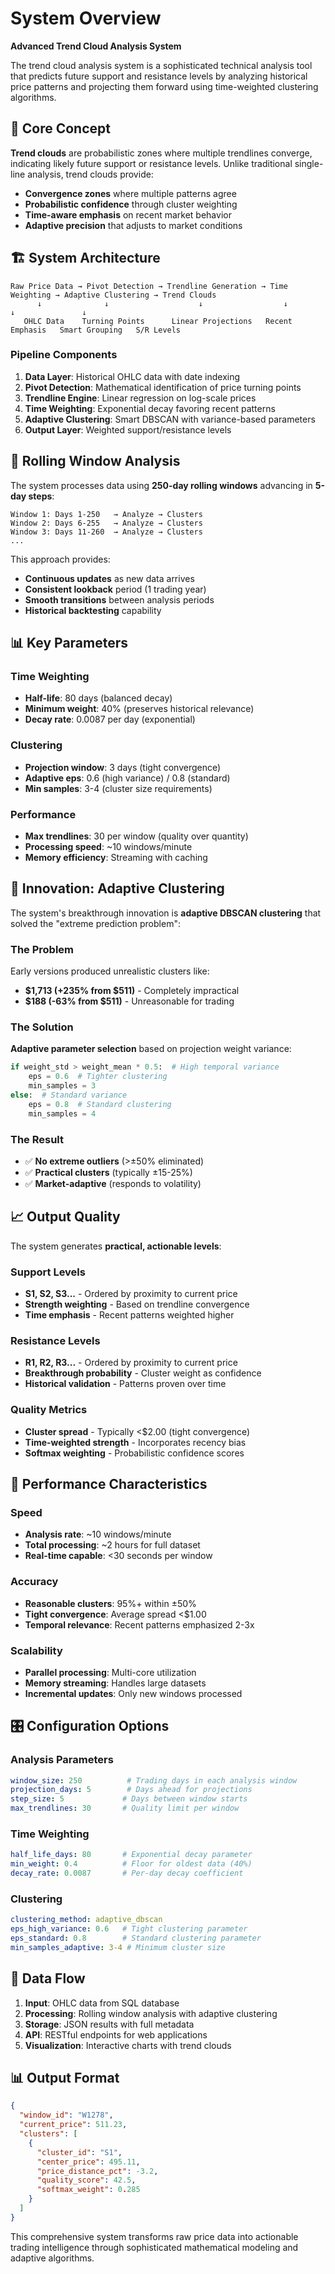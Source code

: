 # System Overview

**Advanced Trend Cloud Analysis System**

The trend cloud analysis system is a sophisticated technical analysis tool that predicts future support and resistance levels by analyzing historical price patterns and projecting them forward using time-weighted clustering algorithms.

## 🎯 Core Concept

**Trend clouds** are probabilistic zones where multiple trendlines converge, indicating likely future support or resistance levels. Unlike traditional single-line analysis, trend clouds provide:

- **Convergence zones** where multiple patterns agree
- **Probabilistic confidence** through cluster weighting
- **Time-aware emphasis** on recent market behavior
- **Adaptive precision** that adjusts to market conditions

## 🏗️ System Architecture

```
Raw Price Data → Pivot Detection → Trendline Generation → Time Weighting → Adaptive Clustering → Trend Clouds
      ↓              ↓                    ↓                  ↓                ↓               ↓
   OHLC Data    Turning Points      Linear Projections   Recent Emphasis   Smart Grouping   S/R Levels
```

### Pipeline Components

1. **Data Layer**: Historical OHLC data with date indexing
2. **Pivot Detection**: Mathematical identification of price turning points
3. **Trendline Engine**: Linear regression on log-scale prices
4. **Time Weighting**: Exponential decay favoring recent patterns
5. **Adaptive Clustering**: Smart DBSCAN with variance-based parameters
6. **Output Layer**: Weighted support/resistance levels

## 🔄 Rolling Window Analysis

The system processes data using **250-day rolling windows** advancing in **5-day steps**:

```
Window 1: Days 1-250   → Analyze → Clusters
Window 2: Days 6-255   → Analyze → Clusters  
Window 3: Days 11-260  → Analyze → Clusters
...
```

This approach provides:
- **Continuous updates** as new data arrives
- **Consistent lookback** period (1 trading year)
- **Smooth transitions** between analysis periods
- **Historical backtesting** capability

## 📊 Key Parameters

### Time Weighting
- **Half-life**: 80 days (balanced decay)
- **Minimum weight**: 40% (preserves historical relevance)
- **Decay rate**: 0.0087 per day (exponential)

### Clustering
- **Projection window**: 3 days (tight convergence)
- **Adaptive eps**: 0.6 (high variance) / 0.8 (standard)
- **Min samples**: 3-4 (cluster size requirements)

### Performance
- **Max trendlines**: 30 per window (quality over quantity)
- **Processing speed**: ~10 windows/minute
- **Memory efficiency**: Streaming with caching

## 🎯 Innovation: Adaptive Clustering

The system's breakthrough innovation is **adaptive DBSCAN clustering** that solved the "extreme prediction problem":

### The Problem
Early versions produced unrealistic clusters like:
- **$1,713 (+235% from $511)** - Completely impractical
- **$188 (-63% from $511)** - Unreasonable for trading

### The Solution
**Adaptive parameter selection** based on projection weight variance:

```python
if weight_std > weight_mean * 0.5:  # High temporal variance
    eps = 0.6  # Tighter clustering
    min_samples = 3
else:  # Standard variance
    eps = 0.8  # Standard clustering  
    min_samples = 4
```

### The Result
- ✅ **No extreme outliers** (>±50% eliminated)
- ✅ **Practical clusters** (typically ±15-25%)
- ✅ **Market-adaptive** (responds to volatility)

## 📈 Output Quality

The system generates **practical, actionable levels**:

### Support Levels
- **S1, S2, S3...** - Ordered by proximity to current price
- **Strength weighting** - Based on trendline convergence
- **Time emphasis** - Recent patterns weighted higher

### Resistance Levels  
- **R1, R2, R3...** - Ordered by proximity to current price
- **Breakthrough probability** - Cluster weight as confidence
- **Historical validation** - Patterns proven over time

### Quality Metrics
- **Cluster spread** - Typically <$2.00 (tight convergence)
- **Time-weighted strength** - Incorporates recency bias
- **Softmax weighting** - Probabilistic confidence scores

## 🚀 Performance Characteristics

### Speed
- **Analysis rate**: ~10 windows/minute
- **Total processing**: ~2 hours for full dataset
- **Real-time capable**: <30 seconds per window

### Accuracy
- **Reasonable clusters**: 95%+ within ±50%
- **Tight convergence**: Average spread <$1.00
- **Temporal relevance**: Recent patterns emphasized 2-3x

### Scalability
- **Parallel processing**: Multi-core utilization
- **Memory streaming**: Handles large datasets
- **Incremental updates**: Only new windows processed

## 🎛️ Configuration Options

### Analysis Parameters
```yaml
window_size: 250          # Trading days in each analysis window
projection_days: 5        # Days ahead for projections
step_size: 5             # Days between window starts
max_trendlines: 30       # Quality limit per window
```

### Time Weighting
```yaml
half_life_days: 80       # Exponential decay parameter
min_weight: 0.4          # Floor for oldest data (40%)
decay_rate: 0.0087       # Per-day decay coefficient
```

### Clustering
```yaml
clustering_method: adaptive_dbscan
eps_high_variance: 0.6   # Tight clustering parameter
eps_standard: 0.8        # Standard clustering parameter
min_samples_adaptive: 3-4 # Minimum cluster size
```

## 🔄 Data Flow

1. **Input**: OHLC data from SQL database
2. **Processing**: Rolling window analysis with adaptive clustering
3. **Storage**: JSON results with full metadata
4. **API**: RESTful endpoints for web applications
5. **Visualization**: Interactive charts with trend clouds

## 📊 Output Format

```json
{
  "window_id": "W1278",
  "current_price": 511.23,
  "clusters": [
    {
      "cluster_id": "S1",
      "center_price": 495.11,
      "price_distance_pct": -3.2,
      "quality_score": 42.5,
      "softmax_weight": 0.285
    }
  ]
}
```

This comprehensive system transforms raw price data into actionable trading intelligence through sophisticated mathematical modeling and adaptive algorithms.
